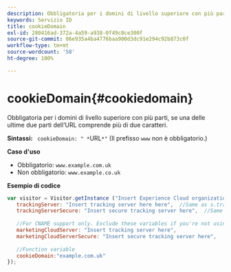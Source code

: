 ```yaml
---
description: Obbligatoria per i domini di livello superiore con più parti, se una delle ultime due parti dell’URL comprende più di due caratteri.
keywords: Servizio ID
title: cookieDomain
exl-id: 280416ad-372a-4a59-a938-0f49c0ce300f
source-git-commit: 06e935a4ba4776baa900d3dc91e294c92b873c0f
workflow-type: tm+mt
source-wordcount: '58'
ht-degree: 100%

---
```


# cookieDomain{#cookiedomain}

Obbligatoria per i domini di livello superiore con più parti, se una delle ultime due parti dell’URL comprende più di due caratteri.

**Sintassi:** ` cookieDomain: " *`URL`*"` (Il prefisso `www` non è obbligatorio.)

**Caso d&#39;uso**

* Obbligatorio: `www.example.com.uk`
* Non obbligatorio: `www.example.co.uk`

**Esempio di codice**

```js
var visitor = Visitor.getInstance ("Insert Experience Cloud organization ID here",{ 
   trackingServer: "Insert tracking server here here",  //Same as s.trackingServer 
   trackingServerSecure: "Insert secure tracking server here",  //Same as s.trackingServerSecure 
 
   //For CNAME support only. Exclude these variables if you're not using CNAME 
   marketingCloudServer: "Insert tracking server here", 
   marketingCloudServerSecure: "Insert secure tracking server here", 
 
   //Function variable 
   cookieDomain:"example.com.uk" 
});
```
